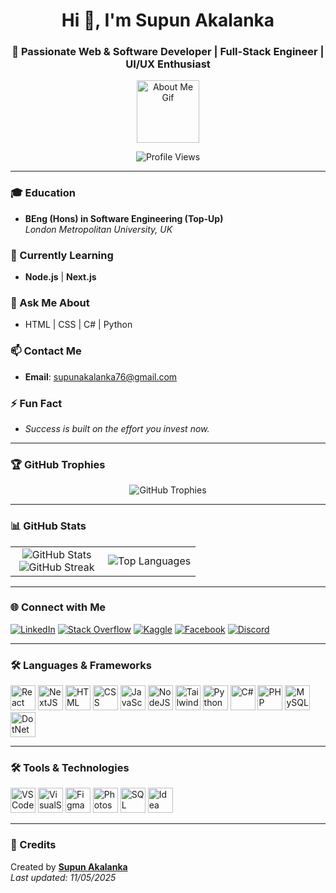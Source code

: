 <h1 align="center">Hi 👋, I'm Supun Akalanka</h1>
<h3 align="center">🚀 Passionate Web & Software Developer | Full-Stack Engineer | UI/UX Enthusiast</h3>

<p align="center">
  <img src="https://github.com/7oSkaaa/7oSkaaa/blob/main/Images/about_me.gif?raw=true" width="100" height="100" alt="About Me Gif" />
</p>

<p align="center">
  <img src="https://komarev.com/ghpvc/?username=supunakalanka76&label=Profile%20views&color=0e75b6&style=flat" alt="Profile Views" />
</p>

---

### 🎓 Education
- **BEng (Hons) in Software Engineering (Top-Up)**  
  *London Metropolitan University, UK*

### 🌱 Currently Learning
- **Node.js** | **Next.js**

### 💬 Ask Me About
- HTML | CSS | C# | Python

### 📫 Contact Me
- **Email**: supunakalanka76@gmail.com

### ⚡ Fun Fact
- *Success is built on the effort you invest now.*

---

### 🏆 GitHub Trophies
<p align="center">
  <img src="https://github-profile-trophy.vercel.app/?username=supunakalanka76&theme=algolia" alt="GitHub Trophies" />
</p>

---

### 📊 GitHub Stats

<table align="center">
  <tr>
    <td align="center" width="50%">
      <img src="https://github-readme-stats.vercel.app/api?username=supunakalanka76&show_icons=true&theme=dark&count_private=true" alt="GitHub Stats" />
      <br />
      <img src="https://github-readme-streak-stats.herokuapp.com/?user=supunakalanka76&theme=dark&hide_border=false" alt="GitHub Streak" />
    </td>
    <td align="center" width="50%">
      <img src="https://github-readme-stats.anuraghazra1.vercel.app/api/top-langs/?username=supunakalanka76&layout=compact&theme=dark" alt="Top Languages" />
    </td>
  </tr>
</table>

---

### 🌐 Connect with Me

<p align="left">
  <a href="https://linkedin.com/in/supun-akalanka-420203294" target="_blank"><img src="https://img.shields.io/badge/LinkedIn-%230077B5.svg?style=flat&logo=linkedin&logoColor=white" alt="LinkedIn" /></a>
  <a href="https://stackoverflow.com/users/26012393" target="_blank"><img src="https://img.shields.io/badge/StackOverflow-FE7A16.svg?style=flat&logo=stack-overflow&logoColor=white" alt="Stack Overflow" /></a>
  <a href="https://kaggle.com/supunakalanka76" target="_blank"><img src="https://img.shields.io/badge/Kaggle-20BEFF.svg?style=flat&logo=kaggle&logoColor=white" alt="Kaggle" /></a>
  <a href="https://fb.com/supunakalanka76" target="_blank"><img src="https://img.shields.io/badge/Facebook-%231877F2.svg?style=flat&logo=facebook&logoColor=white" alt="Facebook" /></a>
  <a href="https://discord.gg/https://discord.com/shenn7" target="_blank"><img src="https://img.shields.io/badge/Discord-%237289DA.svg?style=flat&logo=discord&logoColor=white" alt="Discord" /></a>
</p>

---

### 🛠️ Languages & Frameworks

<p align="left">
  <img src="https://github.com/Scar1109/skill-icons/blob/main/icons/React-Dark.svg" alt="React" width="40" />
  <img src="https://github.com/Scar1109/skill-icons/blob/main/icons/NextJS-Dark.svg" alt="NextJS" width="40" />
  <img src="https://github.com/Scar1109/skill-icons/blob/main/icons/HTML.svg" alt="HTML" width="40" />
  <img src="https://github.com/Scar1109/skill-icons/blob/main/icons/CSS.svg" alt="CSS" width="40" />
  <img src="https://github.com/Scar1109/skill-icons/blob/main/icons/JavaScript.svg" alt="JavaScript" width="40" />
  <img src="https://github.com/Scar1109/skill-icons/blob/main/icons/NodeJS-Dark.svg" alt="NodeJS" width="40" />
  <img src="https://github.com/Scar1109/skill-icons/blob/main/icons/TailwindCSS-Dark.svg" alt="TailwindCSS" width="40" />
  <img src="https://github.com/Scar1109/skill-icons/blob/main/icons/Python-Dark.svg" alt="Python" width="40" />
  <img src="https://github.com/Scar1109/skill-icons/blob/main/icons/CS.svg" alt="C#" width="40" />
  <img src="https://github.com/Scar1109/skill-icons/blob/main/icons/PHP-Dark.svg" alt="PHP" width="40" />
  <img src="https://github.com/Scar1109/skill-icons/blob/main/icons/MySQL-Dark.svg" alt="MySQL" width="40" />
  <img src="https://github.com/Scar1109/skill-icons/blob/main/icons/DotNet.svg" alt="DotNet" width="40" />
  
</p>

---

### 🛠️ Tools & Technologies

<p align="left">
  <img src="https://github.com/Scar1109/skill-icons/blob/main/icons/VSCode-Dark.svg" alt="VSCode" width="40" />
  <img src="https://github.com/Scar1109/skill-icons/blob/main/icons/VisualStudio-Dark.svg" alt="VisualStudio" width="40" />
  <img src="https://github.com/Scar1109/skill-icons/blob/main/icons/Figma-Dark.svg" alt="Figma" width="40" />
  <img src="https://github.com/Scar1109/skill-icons/blob/main/icons/Photoshop.svg" alt="Photoshop" width="40" />
  <img src="https://www.svgrepo.com/show/303229/microsoft-sql-server-logo.svg" alt="SQL Server" width="40" />
  <img src="https://github.com/Scar1109/skill-icons/blob/main/icons/Idea-Dark.svg" alt="Idea" width="40" />
</p>

---

### 📝 Credits
Created by **[Supun Akalanka](https://github.com/supunakalanka76)**  
_Last updated: 11/05/2025_
